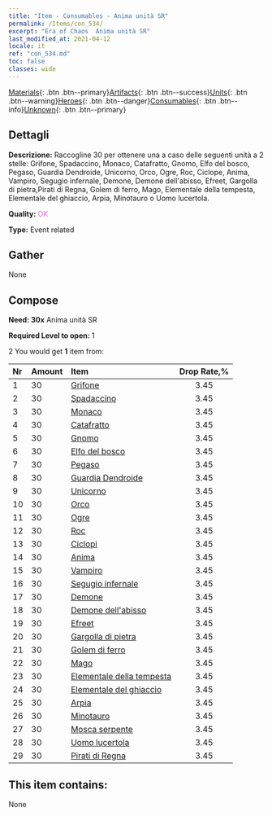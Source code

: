 ```yaml
---
title: "Item - Consumables - Anima unità SR"
permalink: /Items/con_534/
excerpt: "Era of Chaos  Anima unità SR"
last_modified_at: 2021-04-12
locale: it
ref: "con_534.md"
toc: false
classes: wide
---
```

 [Materials](/it/Items/){: .btn .btn--primary}[Artifacts](/it/Items/Artifacts/){: .btn .btn--success}[Units](/it/Items/Units/){: .btn .btn--warning}[Heroes](/it/Items/Heroes/){: .btn .btn--danger}[Consumables](/it/Items/Consumables/){: .btn .btn--info}[Unknown](/it/Items/Unknown/){: .btn .btn--primary}

## Dettagli
 **Descrizione:** Raccogline 30 per ottenere una a caso delle seguenti unità a 2 stelle: Grifone, Spadaccino, Monaco, Catafratto, Gnomo, Elfo del bosco, Pegaso, Guardia Dendroide, Unicorno, Orco, Ogre, Roc, Ciclope, Anima, Vampiro, Segugio infernale, Demone, Demone dell'abisso, Efreet, Gargolla di pietra,Pirati di Regna, Golem di ferro, Mago, Elementale della tempesta, Elementale del ghiaccio, Arpia, Minotauro o Uomo lucertola.

 **Quality:** <span style="color: #DA70D6">OK</span>

 **Type:** Event related

## Gather

  None

## Compose

 **Need: 30x** Anima unità SR

 **Required Level to open:** 1

 2 You would get **1** item  from:

  | Nr | Amount |     Item    | Drop Rate,% |
  |:---|:-------|:------------|:---------:|
  | 1 | 30 | [Grifone](/it/Items/unt_192/) | 3.45 | 
  | 2 | 30 | [Spadaccino](/it/Items/unt_193/) | 3.45 | 
  | 3 | 30 | [Monaco](/it/Items/unt_194/) | 3.45 | 
  | 4 | 30 | [Catafratto](/it/Items/unt_195/) | 3.45 | 
  | 5 | 30 | [Gnomo](/it/Items/unt_200/) | 3.45 | 
  | 6 | 30 | [Elfo del bosco](/it/Items/unt_201/) | 3.45 | 
  | 7 | 30 | [Pegaso](/it/Items/unt_202/) | 3.45 | 
  | 8 | 30 | [Guardia Dendroide](/it/Items/unt_203/) | 3.45 | 
  | 9 | 30 | [Unicorno](/it/Items/unt_204/) | 3.45 | 
  | 10 | 30 | [Orco](/it/Items/unt_219/) | 3.45 | 
  | 11 | 30 | [Ogre](/it/Items/unt_220/) | 3.45 | 
  | 12 | 30 | [Roc](/it/Items/unt_221/) | 3.45 | 
  | 13 | 30 | [Ciclopi](/it/Items/unt_222/) | 3.45 | 
  | 14 | 30 | [Anima](/it/Items/unt_210/) | 3.45 | 
  | 15 | 30 | [Vampiro](/it/Items/unt_211/) | 3.45 | 
  | 16 | 30 | [Segugio infernale](/it/Items/unt_228/) | 3.45 | 
  | 17 | 30 | [Demone](/it/Items/unt_229/) | 3.45 | 
  | 18 | 30 | [Demone dell'abisso](/it/Items/unt_230/) | 3.45 | 
  | 19 | 30 | [Efreet](/it/Items/unt_231/) | 3.45 | 
  | 20 | 30 | [Gargolla di pietra](/it/Items/unt_236/) | 3.45 | 
  | 21 | 30 | [Golem di ferro](/it/Items/unt_237/) | 3.45 | 
  | 22 | 30 | [Mago](/it/Items/unt_238/) | 3.45 | 
  | 23 | 30 | [Elementale della tempesta](/it/Items/unt_263/) | 3.45 | 
  | 24 | 30 | [Elementale del ghiaccio](/it/Items/unt_264/) | 3.45 | 
  | 25 | 30 | [Arpia](/it/Items/unt_245/) | 3.45 | 
  | 26 | 30 | [Minotauro](/it/Items/unt_248/) | 3.45 | 
  | 27 | 30 | [Mosca serpente](/it/Items/unt_255/) | 3.45 | 
  | 28 | 30 | [Uomo lucertola](/it/Items/unt_254/) | 3.45 | 
  | 29 | 30 | [Pirati di Regna](/it/Items/unt_273/) | 3.45 | 


## This item contains:

  None

